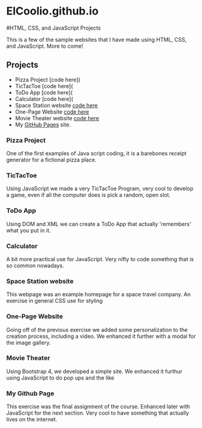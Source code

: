 # ElCoolio.github.io
#HTML, CSS, and JavaScript Projects

This is a few of the sample websites that I have made using HTML, CSS, and JavaScript.  More to come!

## Projects

- Pizza Project [code here](
- TicTacToe [code here](
- ToDo App [code here](
- Calculator [code here](
- Space Station website [code here](https://github.com/ElCoolio/Tech-Academy-Projects/tree/main/Project%20SS)
- One-Page Website [code here](https://github.com/ElCoolio/Tech-Academy-Projects/tree/main/One-Page%20Website)
- Movie Theater website [code  here](https://github.com/ElCoolio/Tech-Academy-Projects/tree/main/bootstrap4_project)
- My [GitHub Pages](https://elcoolio.github.io/) site.

### Pizza Project
One of the first examples of Java script coding, it is a barebones receipt generator for a fictional pizza place.

### TicTacToe
Using JavaScript we made a very TicTacToe Program, very cool to develop a game, even if all the computer does is pick a random, open slot.

### ToDo App
Using DOM and XML we can create a ToDo App that actually 'remembers' what you put in it.

### Calculator
A bit more practical use for JavaScript.  Very nifty to code something that is so common nowadays.

### Space Station website
This webpage was an example homepage for a space travel company.  An exercise in general CSS use for styling

### One-Page Website
Going off of the previous exercise we added some personalization to the creation process, including a video.  We enhanced it further with a modal for the image gallery.

### Movie Theater
Using Bootstrap 4, we developed a simple site.  We enhanced it furthur using JavaScript to do pop ups and the like

### My Github Page
This exercise was the final assignment of the course. Enhanced later with JavaScript for the next section.  Very cool to have something that actually lives on the internet.
